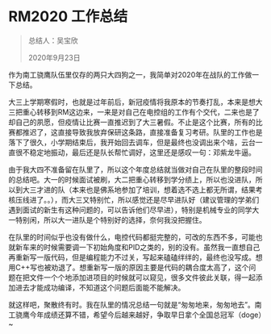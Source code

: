 # RM2020 工作总结

> 总结人：吴宝欣
>
> 2020年9月23日

作为南工骁鹰队伍里仅存的两只大四狗之一，我简单对2020年在战队的工作做一下总结。

​大三上学期寒假时，也就是过年前后，新冠疫情将我原本的节奏打乱，本来是想大三把重心转移到RM这边来，一来是对自己在电控组的工作有个交代，二来也是了却自己的夙愿，但疫情让比赛一直推迟到了大三暑假。不止是这个比赛，所有的比赛都推迟了，这直接导致我放弃保研这条路，直接准备复习考研。队里的工作也是落下了很久，小学期结束后，我开始回去调车，但是最终也没调出来个啥，云台一直很不稳定地振动，最后还是队长帮忙调好，这里还是感叹一句：邓紫龙牛逼。

由于我大四不准备留在队里了，所以这个年度总结就当做对自己在队里的整段时间的总结吧。大一的时候面试被刷，大二把重心转移到学分绩上，所以也没进队，所以到大三才进的队（本来也是佛系地参加了培训，想着选不选上都无所谓，结果考核压线进了。。），而大三又特别忙，所以感觉还是尽早进队好（建议管理的学弟们遇到面试的新生有这种问题的，可以告诉他们尽早进），特别是机械专业的同学大一特别闲，所以大一进队是个特别好的选择，奈何我没把握住。

在队里的时间似乎也没有做什么，电控代码都挺完整的，可改的东西不多，可能也就新车来的时候需要调一下初始角度和PID之类的，别的没有。虽然我一直想自己再重新写一版代码，但是编程能力不过关，写起来磕磕绊绊的，最终也没写成。想用C++写也被劝退了。想重新写一版的原因主要是代码的耦合度太高了，这个问题在把文件一个个地添加进项目的时候就可以窥见，很多文件彼此关联，得一起添加进去才能成功编译，不知道这个问题后面能不能解决。

​就这样吧，聚散终有时。我在队里的情况总结一句就是“匆匆地来，匆匆地去”。南工骁鹰今年成绩还算不错，希望今后越来越好，争取早日拿个全国总冠军（doge）~
